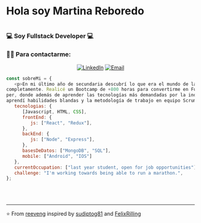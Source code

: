 <h1>Hola soy Martina Reboredo<h1>

<h3>💻 Soy Fullstack Developer 💻</h3>

<h3> 🤝🏻 Para contactarme: </h3>

<p align="center">
<a href="https://www.linkedin.com/in/martinareboredo/" target="_blank"><img alt="LinkedIn" src="https://img.shields.io/badge/LinkedIn-@martinareboredo-blue?style=flat&logo=linkedin"></a>
<a href="mailto:reboredomar1962@gmail.com"><img alt="Email" src="https://img.shields.io/badge/Email-reboredomar1962@gmail.com-blue?style=flat&logo=gmail"></a>
</p>

```javascript
const sobreMi = {
   <p>En mi último año de secundaria descubrí lo que era el mundo de la programación y me enamoré
completamente. Realicé un Bootcamp de +800 horas para convertirme en Full Stack Develo-
per, donde además de aprender las tecnologías más demandadas por la industria, también
aprendí habilidades blandas y la metodología de trabajo en equipo Scrum.</p>
   tecnologias: {
      [Javascript, HTML, CSS],
      frontEnd: {
         js: ["React", "Redux"],
      },
      backEnd: {
         js: ["Node", "Express"],
      },
      basesDeDatos: ["MongoDB", "SQL"],
      mobile: ["Android", "IOS"]
   },
   currentOccupation: ["last year student, open for job opportunities"],
   challenge: "I'm working towards being able to run a marathon.",
};
```
</br></br>


---

⭐️ From [reeveng](https://github.com/reeveng) inspired by [sudiptog81](https://github.com/sudiptog81) and  [FelixRilling](https://github.com/)
